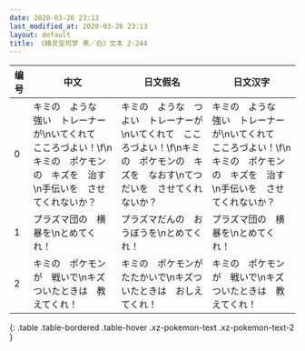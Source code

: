 ```yaml
---
date: 2020-03-26 23:13
last_modified_at: 2020-03-26 23:13
layout: default
title: 《精灵宝可梦 黑／白》文本 2-244
---
```

| 编号 | 中文 | 日文假名 | 日文汉字 |
| ---- | ---- | ---- | --- |
| 0 | キミの　ような　強い　トレーナーが\nいてくれて　こころづよい！\f\nキミの　ポケモンの　キズを　治す\n手伝いを　させてくれないか？ | キミの　ような　つよい　トレーナーが\nいてくれて　こころづよい！\f\nキミの　ポケモンの　キズを　なおす\nてつだいを　させてくれないか？ | キミの　ような　強い　トレーナーが\nいてくれて　こころづよい！\f\nキミの　ポケモンの　キズを　治す\n手伝いを　させてくれないか？ |
| 1 | プラズマ団の　横暴を\nとめてくれ！ | プラズマだんの　おうぼうを\nとめてくれ！ | プラズマ団の　横暴を\nとめてくれ！ |
| 2 | キミの　ポケモンが　戦いで\nキズついたときは　教えてくれ！ | キミの　ポケモンが　たたかいで\nキズついたときは　おしえてくれ！ | キミの　ポケモンが　戦いで\nキズついたときは　教えてくれ！ |
{: .table .table-bordered .table-hover .xz-pokemon-text .xz-pokemon-text-2 }